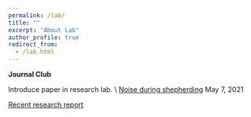 ```yaml
---
permalink: /lab/
title: ""
excerpt: "About Lab"
author_profile: true
redirect_from: 
  - /lab.html
---
```



**Journal Club**

Introduce paper in research lab. \\
[Noise during shepherding](/files/rinko-05072021.pdf) May 7, 2021

[Recent research report](/files/shepherd-model_0520_public.pdf)  
